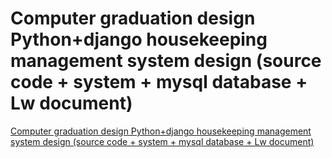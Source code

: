 # Computer graduation design Python+django housekeeping management system design (source code + system + mysql database + Lw document)
[Computer graduation design Python+django housekeeping management system design (source code + system + mysql database + Lw document)](https://aiwithcloud.com/2022/09/15/computer_graduation_design_pythondjango_housekeeping_management_system_design_source_code__system__mysql_database__lw_document/)